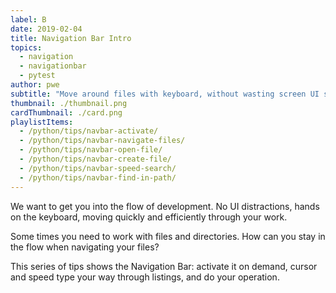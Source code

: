 ```yaml
---
label: B
date: 2019-02-04
title: Navigation Bar Intro
topics:
  - navigation
  - navigationbar
  - pytest
author: pwe
subtitle: "Move around files with keyboard, without wasting screen UI space"
thumbnail: ./thumbnail.png
cardThumbnail: ./card.png
playlistItems:
  - /python/tips/navbar-activate/
  - /python/tips/navbar-navigate-files/
  - /python/tips/navbar-open-file/
  - /python/tips/navbar-create-file/
  - /python/tips/navbar-speed-search/
  - /python/tips/navbar-find-in-path/
---
```


We want to get you into the flow of development. No UI distractions, hands
on the keyboard, moving quickly and efficiently through your work.

Some times you need to work with files and directories. How can you stay
in the flow when navigating your files?

This series of tips shows the Navigation Bar: activate it on demand, cursor
and speed type your way through listings, and do your operation.
